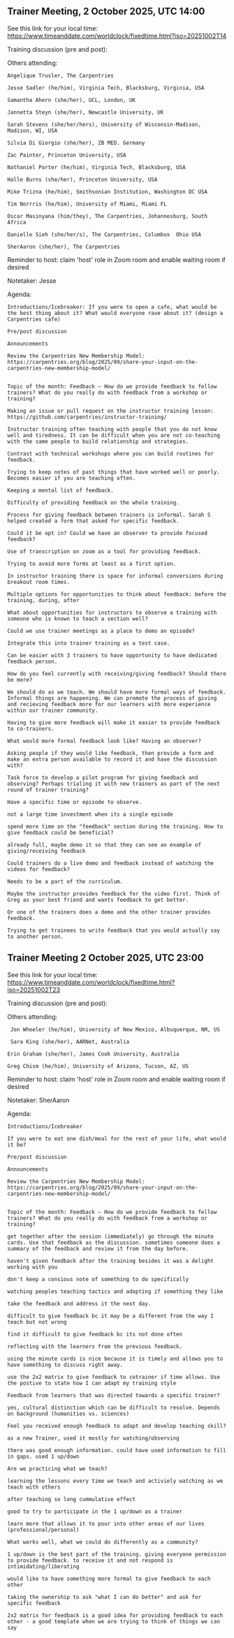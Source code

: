 
## Trainer Meeting, 2 October 2025, UTC 14:00 
See this link for your local time: https://www.timeanddate.com/worldclock/fixedtime.html?iso=20251002T14 

Training discussion (pre and post):




Others attending:   

    Angelique Trusler, The Carpentries

    Jesse Sadler (he/him), Virginia Tech, Blacksburg, Virginia, USA

    Samantha Ahern (she/her), UCL, London, UK

    Jannetta Steyn (she/her), Newcastle University, UK

    Sarah Stevens (she/her/hers), University of Wisconsin-Madison, Madison, WI, USA

    Silvia Di Giorgio (she/her), ZB MED. Germany

    Zac Painter, Princeton University, USA

    Nathaniel Porter (he/him), Virginia Tech, Blacksburg, USA

    Halle Burns (she/her), Princeton University, USA

    Mike Trizna (he/him), Smithsonian Institution, Washington DC USA

    Tim Norrris (he/him), University of Miami, Miami FL

    Oscar Masinyana (him/they), The Carpentries, Johannesburg, South Africa

    Danielle Sieh (she/her/s), The Carpentries, Columbus  Ohio USA

    SherAaron (she/her), The Carpentries


Reminder to host: claim 'host' role in Zoom room and enable waiting room if desired

Notetaker: Jesse

Agenda:

    Introductions/Icebreaker: If you were to open a cafe, what would be the best thing about it? What would everyone rave about it? (design a Carpentries cafe)

    Pre/post discussion

    Announcements

    Review the Carpentries New Membership Model: https://carpentries.org/blog/2025/09/share-your-input-on-the-carpentries-new-membership-model/


    Topic of the month: Feedback – How do we provide feedback to fellow trainers? What do you really do with feedback from a workshop or training?

    Making an issue or pull request on the instructor training lesson: https://github.com/carpentries/instructor-training/

    Instructor training often teaching with people that you do not know well and tiredness. It can be difficult when you are not co-teaching with the same people to build relationship and strategies.

    Contrast with technical workshops where you can build routines for feedback.

    Trying to keep notes of past things that have worked well or poorly. Becomes easier if you are teaching often.

    Keeping a mental list of feedback.

    Difficulty of providing feedback on the whole training.

    Process for giving feedback between trainers is informal. Sarah S helped created a form that asked for specific feedback. 

    Could it be opt in? Could we have an observer to provide focused feedback?

    Use of transcription on zoom as a tool for providing feedback.

    Trying to avoid more forms at least as a first option.

    In instructor training there is space for informal conversions during breakout room times.

    Multiple options for opportunities to think about feedback: before the training, during, after

    What about opportunities for instructors to observe a training with someone who is known to teach a section well?

    Could we use trainer meetings as a place to demo an episode?

    Integrate this into trainer training as a test case.

    Can be easier with 3 trainers to have opportunity to have dedicated feedback person.

    How do you feel currently with receiving/giving feedback? Should there be more? 

    We should do as we teach. We should have more formal ways of feedback. Informal things are happening. We can promote the process of giving and recieving feedback more for our learners with more experience within our trainer community. 

    Having to give more feedback will make it easier to provide feedback to co-trainers. 

    What would more formal feedback look like? Having an observer? 

    Asking people if they would like feedback, then provide a form and make an extra person available to record it and have the discussion with?

    Task force to develop a pilot program for giving feedback and observing? Perhaps trialing it with new trainers as part of the next round of trainer training?

    Have a specific time or episode to observe.

    not a large time investment when its a single episode

    spend more time on the "feedback" section during the training. How to give feedback could be beneficial? 

    already full, maybe demo it so that they can see an example of giving/receiving feedback

    Could trainers do a live demo and feedback instead of watching the videos for feedback?

    Needs to be a part of the curriculum.

    Maybe the instructor provides feedback for the video first. Think of Greg as your best friend and wants feedback to get better.

    Or one of the trainers does a demo and the other trainer provides feedback.

    Trying to get trainees to write feedback that you would actually say to another person.



## Trainer Meeting 2 October 2025, UTC 23:00
See this link for your local time: https://www.timeanddate.com/worldclock/fixedtime.html?iso=20251002T23

Training discussion (pre and post):




Others attending:   

     Jon Wheeler (he/him), University of New Mexico, Albuquerque, NM, US

     Sara King (she/her), AARNet, Australia

    Erin Graham (she/her), James Cook University, Australia

    Greg Chism (he/him), University of Arizona, Tucson, AZ, US


Reminder to host: claim 'host' role in Zoom room and enable waiting room if desired

Notetaker: SherAaron

Agenda:

    Introductions/Icebreaker

    If you were to eat one dish/meal for the rest of your life, what would it be?

    Pre/post discussion

    Announcements

    Review the Carpentries New Membership Model: https://carpentries.org/blog/2025/09/share-your-input-on-the-carpentries-new-membership-model/


    Topic of the month: Feedback – How do we provide feedback to fellow trainers? What do you really do with feedback from a workshop or training?

    get together after the session (immediately) go through the minute cards. Use that feedback as the discussion. sometimes someone does a summary of the feedback and review it from the day before. 

    haven't given feedback after the training besides it was a delight working with you

    don't keep a consious note of something to do specifically 

    watching peoples teaching tactics and adopting if something they like

    take the feedback and address it the next day. 

    difficult to give feedback bc it may be a different from the way I teach but not wrong

    find it difficult to give feedback bc its not done often 

    reflecting with the learners from the previous feedback. 

    using the minute cards is nice because it is timely and allows you to have something to discuss right away. 

    use the 2x2 matrix to give feedback to cotrainer if time allows. Use the postive to state how I can adapt my training style

    Feedback from learners that was directed towards a specific trainer? 

    yes, cultural distinction which can be difficult to resolve. Depends on background (humanities vs. sciences)

    Feel you received enough feedback to adapt and develop teaching skill? 

    as a new Trainer, used it mostly for watching/observing 

    there was good enough information. could have used information to fill in gaps. used 1 up/down

    Are we practicing what we teach? 

    learning the lessons every time we teach and activiely watching as we teach with others

    after teaching so long cummulative effect 

    good to try to participate in the 1 up/down as a trainer

    learn more that allows it to pour into other areas of our lives (professional/personal)

    What works well, what we could do differently as a community? 

    1 up/down is the best part of the training. giving everyone permission to provide feedback. to receive it and not respond is intimidating/liberating 

    would like to have something more formal to give feedback to each other 

    taking the ownership to ask "what I can do better" and ask for specific feedback

    2x2 matrix for feedback is a good idea for providing feedback to each other - a good template when we are trying to think of things we can say

